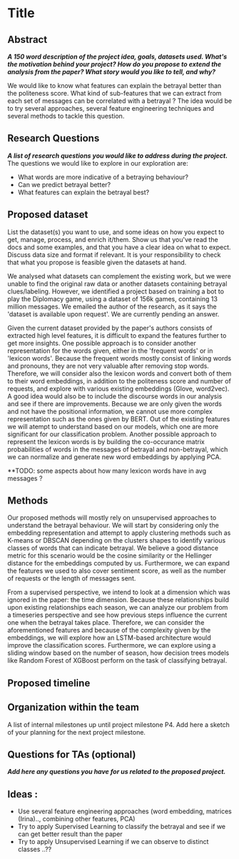 # Title

## Abstract
***A 150 word description of the project idea, goals, datasets used. What's the motivation behind your project? How do you propose to extend the analysis from the paper? What story would you like to tell, and why?***

We would like to know what features can explain the betrayal better than the politeness score. What kind of sub-features that we can extract from each set of messages can be correlated with a betrayal ? The idea would be to try several approaches, several feature engineering techniques and several methods to tackle this question.

## Research Questions

***A list of research questions you would like to address during the project.***
The questions we would like to explore in our exploration are:
- What words are more indicative of a betraying behaviour?
- Can we predict betrayal better?
- What features can explain the betrayal best?

## Proposed dataset
List the dataset(s) you want to use, and some ideas on how you expect to get, manage, process, and enrich it/them. Show us that you've read the docs and some examples, and that you have a clear idea on what to expect. Discuss data size and format if relevant. It is your responsibility to check that what you propose is feasible given the datasets at hand.

We analysed what datasets can complement the existing work, but we were unable to find the original raw data or another datasets containing betrayal clues/labeling. However, we identified a project based on training a bot to play the Diplomacy game, using a dataset of 156k games, containing 13 million messages. We emailed the author of the research, as it says the 'dataset is available upon request'. We are currently pending an answer.

Given the current dataset provided by the paper's authors consists of extracted high level features, it is difficult to expand the features further to get more insights. One possible approach is to consider another representation for the words given, either in the 'frequent words' or in 'lexicon words'. Because the frequent words mostly consist of linking words and pronouns, they are not very valuable after removing stop words. Therefore, we will consider also the lexicon words and convert both of them to their word embeddings, in addition to the politeness score and number of requests, and explore with various existing embeddings (Glove, word2vec). A good idea would also be to include the discourse words in our analysis and see if there are improvements. Because we are only given the words and not have the positional information, we cannot use more complex representation such as the ones given by BERT. Out of the existing features we will atempt to understand based on our models, which one are more significant for our classification problem. Another possible approach to represent the lexicon words is by building the co-occurance matrix probabilities of words in the messages of betrayal and non-betrayal, which we can normalize and generate new word embeddings by applying PCA. 

**TODO: some aspects about how many lexicon words have in avg messages ?

## Methods
Our proposed methods will mostly rely on unsupervised approaches to understand the betrayal behaviour. We will start by considering only the embedding representation and attempt to apply clustering methods such as K-means or DBSCAN depending on the clusters shapes to identify various classes of words that can indicate betrayal. We believe a good distance metric for this scenario would be the cosine similarity or the Hellinger distance for the embeddings computed by us. Furthermore, we can expand the features we used to also cover sentiment score, as well as the number of requests or the length of messages sent.

From a supervised perspective, we intend to look at a dimension which was ignored in the paper: the time dimension. Because these relationships build upon existing relationships each season, we can analyze our problem from a timeseries perspective and see how previous steps influence the current one when the betrayal takes place. Therefore, we can consider the aforementioned features and because of the complexity given by the embeddings, we will explore how an LSTM-based architecture would improve the classification scores. Furthermore, we can explore using a sliding window based on the number of season, how decision trees models like Random Forest of XGBoost perform on the task of classifying betrayal.

## Proposed timeline
## Organization within the team
A list of internal milestones up until project milestone P4. Add here a sketch of your planning for the next project milestone.
## Questions for TAs (optional)

***Add here any questions you have for us related to the proposed project.***


## Ideas :

* Use several feature engineering approaches (word embedding, matrices (Irina).., combining other features, PCA)
* Try to apply Supervised Learning to classify the betrayal and see if we can get better result than the paper
* Try to apply Unsupervised Learning if we can observe to distinct classes ..??
